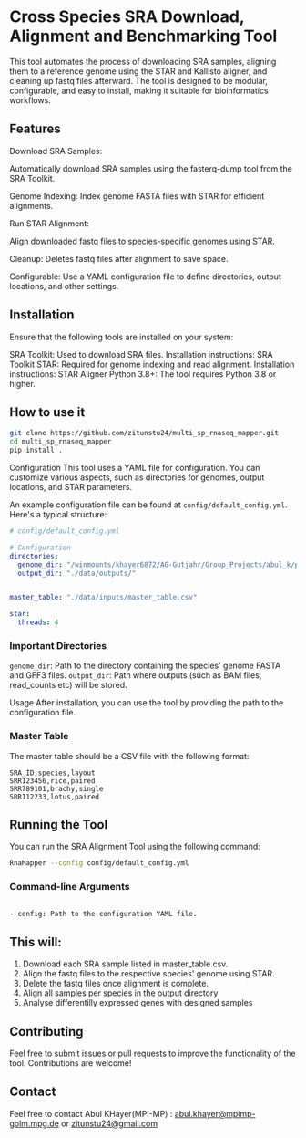 
# Cross Species SRA Download, Alignment and Benchmarking Tool

This tool automates the process of downloading SRA samples, aligning them to a reference genome using the STAR and Kallisto aligner, and cleaning up fastq files afterward. The tool is designed to be modular, configurable, and easy to install, making it suitable for bioinformatics workflows.

## Features

Download SRA Samples: 

Automatically download SRA samples using the fasterq-dump tool from the SRA Toolkit.

Genome Indexing: 
Index genome FASTA files with STAR for efficient alignments.

Run STAR Alignment: 

Align downloaded fastq files to species-specific genomes using STAR.

Cleanup: 
Deletes fastq files after alignment to save space.

Configurable: 
Use a YAML configuration file to define directories, output locations, and other settings.

## Installation

Ensure that the following tools are installed on your system: 

SRA Toolkit: Used to download SRA files.
Installation instructions: SRA Toolkit
STAR: Required for genome indexing and read alignment.
Installation instructions: STAR Aligner
Python 3.8+: The tool requires Python 3.8 or higher.

## How to use it

```bash
git clone https://github.com/zitunstu24/multi_sp_rnaseq_mapper.git
cd multi_sp_rnaseq_mapper
pip install .
```

Configuration
This tool uses a YAML file for configuration. You can customize various aspects, such as directories for genomes, output locations, and STAR parameters.

An example configuration file can be found at `config/default_config.yml`. Here's a typical structure:


```yml
# config/default_config.yml

# Configuration 
directories:
  genome_dir: "/winmounts/khayer6872/AG-Gutjahr/Group_Projects/abul_k/p0424-AK/genome_gff3"
  output_dir: "./data/outputs/"


master_table: "./data/inputs/master_table.csv" 

star:
  threads: 4

```

### Important Directories

`genome_dir`: Path to the directory containing the species' genome FASTA and GFF3 files.
`output_dir`: Path where outputs (such as BAM files, read_counts etc) will be stored.

Usage
After installation, you can use the tool by providing the path to the configuration file.

### Master Table
The master table should be a CSV file with the following format:

```csv
SRA_ID,species,layout
SRR123456,rice,paired
SRR789101,brachy,single
SRR112233,lotus,paired

```

## Running the Tool

You can run the SRA Alignment Tool using the following command:
```bash
RnaMapper --config config/default_config.yml

```
### Command-line Arguments

```bash

--config: Path to the configuration YAML file.

```

## This will:

1. Download each SRA sample listed in master_table.csv.
2. Align the fastq files to the respective species' genome using STAR.
3. Delete the fastq files once alignment is complete.
4. Align all samples per species in the output directory
5. Analyse differentilly expressed genes with designed samples

## Contributing
Feel free to submit issues or pull requests to improve the functionality of the tool. Contributions are welcome!

## Contact
Feel free to contact Abul KHayer(MPI-MP) : abul.khayer@mpimp-golm.mpg.de or zitunstu24@gmail.com
